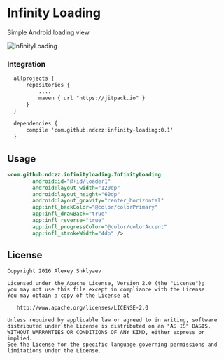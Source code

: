 # Infinity Loading
Simple Android loading view


![InfinityLoading](https://github.com/ndczz/infinity-loading/blob/master//loading.gif)

### Integration
``` xml
  allprojects {
      repositories {
          ....
          maven { url "https://jitpack.io" }
      }
  }

  dependencies {
      compile 'com.github.ndczz:infinity-loading:0.1'
  }
```

## Usage

```xml
<com.github.ndczz.infinityloading.InfinityLoading
        android:id="@+id/loader1"
        android:layout_width="120dp"
        android:layout_height="60dp"
        android:layout_gravity="center_horizontal"
        app:infl_backColor="@color/colorPrimary"
        app:infl_drawBack="true"
        app:infl_reverse="true"
        app:infl_progressColor="@color/colorAccent"
        app:infl_strokeWidth="4dp" />
```


License
-------

    Copyright 2016 Alexey Shklyaev

    Licensed under the Apache License, Version 2.0 (the "License");
    you may not use this file except in compliance with the License.
    You may obtain a copy of the License at

       http://www.apache.org/licenses/LICENSE-2.0

    Unless required by applicable law or agreed to in writing, software
    distributed under the License is distributed on an "AS IS" BASIS,
    WITHOUT WARRANTIES OR CONDITIONS OF ANY KIND, either express or implied.
    See the License for the specific language governing permissions and
    limitations under the License.
